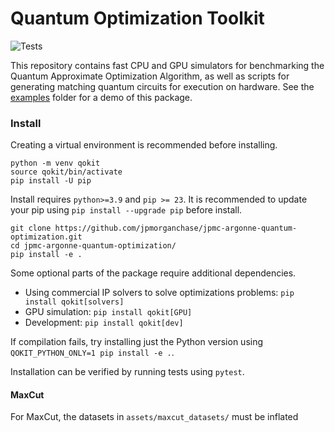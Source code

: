 # Quantum Optimization Toolkit

![Tests](https://github.com/jpmorganchase/jpmc-argonne-quantum-optimization/actions/workflows/python-package.yml/badge.svg)

This repository contains fast CPU and GPU simulators for benchmarking the Quantum Approximate Optimization Algorithm, as well as scripts for generating matching quantum circuits for execution on hardware. See the [examples](./examples) folder for a demo of this package.

### Install

Creating a virtual environment is recommended before installing.
```
python -m venv qokit
source qokit/bin/activate
pip install -U pip
```

Install requires `python>=3.9` and `pip >= 23`. It is recommended to update your pip using `pip install --upgrade pip` before install.

```
git clone https://github.com/jpmorganchase/jpmc-argonne-quantum-optimization.git
cd jpmc-argonne-quantum-optimization/
pip install -e .
```

Some optional parts of the package require additional dependencies. 
- Using commercial IP solvers to solve optimizations problems: `pip install qokit[solvers]`
- GPU simulation: `pip install qokit[GPU]`
- Development: `pip install qokit[dev]`


If compilation fails, try installing just the Python version using `QOKIT_PYTHON_ONLY=1 pip install -e .`.

Installation can be verified by running tests using `pytest`.

#### MaxCut

For MaxCut, the datasets in `assets/maxcut_datasets/` must be inflated
